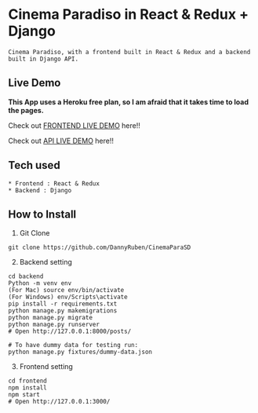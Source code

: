 # Cinema Paradiso in React & Redux + Django

```
Cinema Paradiso, with a frontend built in React & Redux and a backend built in Django API.
```

## Live Demo

**This App uses a Heroku free plan, so I am afraid that it takes time to load the pages.**

Check out [FRONTEND LIVE DEMO](https://cinemapara-front.dannysolorza.repl.co/) here!!

Check out [API LIVE DEMO](https://cinemapara-back.dannysolorza.repl.co/) here!!

## Tech used

```
* Frontend : React & Redux
* Backend : Django
```

## How to Install

1. Git Clone

```
git clone https://github.com/DannyRuben/CinemaParaSD
```

2. Backend setting

```
cd backend
Python -m venv env
(For Mac) source env/bin/activate
(For Windows) env/Scripts\activate
pip install -r requirements.txt
python manage.py makemigrations
python manage.py migrate
python manage.py runserver
# Open http://127.0.0.1:8000/posts/

# To have dummy data for testing run:
python manage.py fixtures/dummy-data.json
```

3. Frontend setting

```
cd frontend
npm install
npm start
# Open http://127.0.0.1:3000/
```
